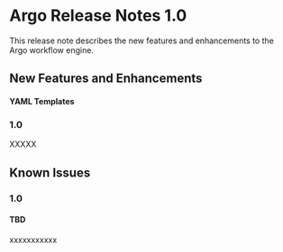 # Argo Release Notes 1.0

This release note describes the new features and enhancements to the Argo workflow engine.

## New Features and Enhancements

#### YAML Templates

### 1.0

XXXXX

## Known Issues

### 1.0

#### TBD

xxxxxxxxxxx